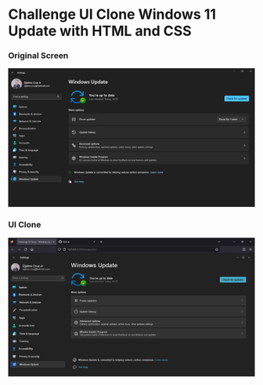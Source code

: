 # Challenge UI Clone Windows 11 Update with HTML and CSS

### Original Screen

![Original Screen](https://github.com/DjalmoCruzJr/challenge-ui-clone-windows11-update-with-html-and-css/blob/main/screenshot-original.png?raw=true)

### UI Clone

![UI Clone](https://github.com/DjalmoCruzJr/challenge-ui-clone-windows11-update-with-html-and-css/blob/main/screenshot-ui-clone.png?raw=true)
